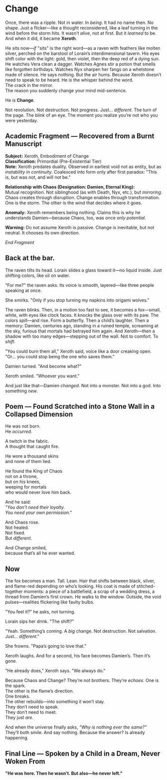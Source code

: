 # Change

Once, there was a ripple.
Not in water.
In *being*.
It had no name then. No shape. Just a flicker—like a thought reconsidered, like a leaf turning in the wind before the storm hits. It wasn’t *alive*, not at first. But it *learned* to be.
And when it did, it became **Xeroth**.

He sits now—*if* "sits" is the right word—as a raven with feathers like molten silver, perched on the barstool of Lorain’s interdimensional tavern. His eyes shift color with the light: gold, then violet, then the deep red of a dying sun. He watches Vera clean a dagger. Watches Agnes stir a potion that smells like forgotten birthdays. Watches Nyx sharpen her fangs on a whetstone made of silence.
He says nothing.
But the air hums.
Because Xeroth doesn’t need to speak to be heard.
He *is* the whisper behind the word.  
The crack in the mirror.  
The reason you suddenly change your mind mid-sentence.

He is **Change**.

Not revolution.
Not destruction.
Not progress.
Just… *different*.
The turn of the page.
The blink of an eye.
The moment you realize you’re not who you were yesterday.

## Academic Fragment — Recovered from a Burnt Manuscript

**Subject:** Xeroth, Embodiment of Change  
**Classification:** Primordial (Pre-Existential Tier)  
**Note:** Xeroth predates duality. Observed in earliest void not as entity, but as *instability in continuity*. Coalesced into form only after first paradox: "This is, but was not, and will not be."  

**Relationship with Chaos (Designation: Damien, Eternal King):**  
Mutual recognition. Not siblinghood (as with Death, Nyx, etc.), but *mirroring*. Chaos creates through disruption. Change enables through transformation. One is the storm. The other is the wind that decides where it goes.  

**Anomaly:** Xeroth remembers being nothing. Claims this is why he understands Damien—because Chaos, too, was once *only potential*.  

**Warning:** Do not assume Xeroth is passive. Change is inevitable, but not neutral. It chooses its own direction.  

*End Fragment*

## Back at the bar.

The raven tilts its head.
Lorain slides a glass toward it—no liquid inside. Just shifting colors, like oil on water.

"For me?" the raven asks. Its voice is smooth, layered—like three people speaking at once.

She smirks. "Only if you stop turning my napkins into origami wolves."

The raven blinks.
Then, in a motion too fast to see, it becomes a fox—small, white, with eyes like clock faces. It knocks the glass over with its paw.
The colors spill—and rise.
Form a butterfly.
Then a child’s laughter.
Then a memory: Damien, centuries ago, standing in a ruined temple, screaming at the sky, furious that mortals had betrayed him again.
And Xeroth—then a shadow with too many edges—stepping out of the wall.
Not to comfort.
To *shift*.

"You could burn them all," Xeroth said, voice like a door creaking open. "Or… you could stop being the one who saves them."

Damien turned. "And become what?"

Xeroth smiled. "Whoever you want."

And just like that—Damien *changed*.
Not into a monster.
Not into a god.
Into something *new*.

## Poem — Found Scratched into a Stone Wall in a Collapsed Dimension

He was not born.  
He *occurred*.  

A twitch in the fabric.  
A thought that caught fire.

He wore a thousand skins  
and none of them lied.  

He found the King of Chaos  
not on a throne,  
but on his knees,  
weeping for mortals  
who would never love him back.  

And he said:  
*"You don’t need their loyalty.  
You need your own permission."*  

And Chaos rose.  
Not healed.  
Not fixed.  
But *different*.  

And Change smiled,  
because that’s all he ever wanted.  

## Now

The fox becomes a man.
Tall. Lean. Hair that shifts between black, silver, and flame-red depending on who’s looking. His coat is made of stitched-together moments: a piece of a battlefield, a scrap of a wedding dress, a thread from Damien’s first crown.
He walks to the window.
Outside, the void pulses—realities flickering like faulty bulbs.

"You feel it?" he asks, not turning.

Lorain sips her drink. "The shift?"

"Yeah. Something’s coming. A *big* change. Not destruction. Not salvation. Just… *different*."

She frowns. "Papa’s going to love that."

Xeroth laughs.
And for a second, his face becomes Damien’s.
Then it’s gone.

"He already does," Xeroth says. "We always do."

Because Chaos and Change?
They’re not brothers.
They’re *echoes*.
One is the spark.  
The other is the flame’s direction.  
One breaks.  
The other rebuilds—into something it won’t stay.  
They don’t need to speak.  
They don’t need to meet.  
They just *are*.

And when the universe finally asks, *"Why is nothing ever the same?"*  
They’ll both smile.
And say nothing.
Because the answer?
Is already happening.  

## Final Line — Spoken by a Child in a Dream, Never Woken From

**"He was here. Then he wasn’t. But also—he never left."**
